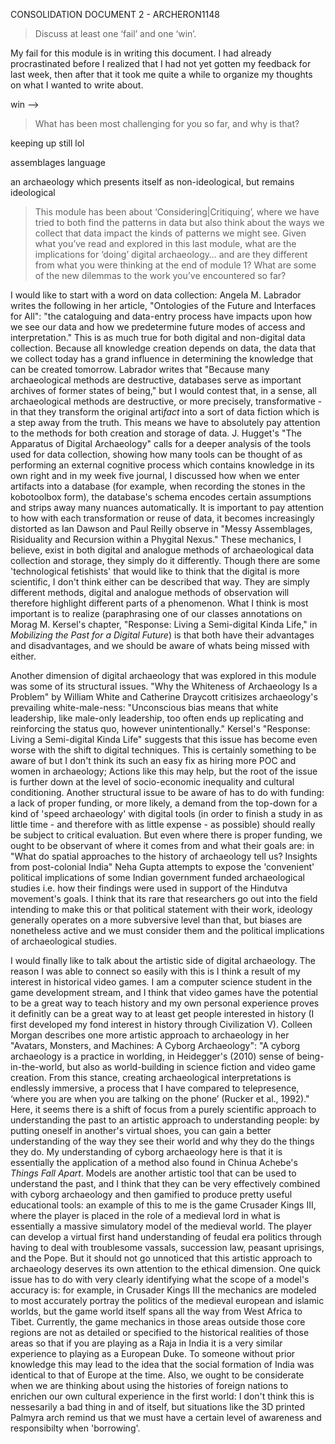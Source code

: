CONSOLIDATION DOCUMENT 2 - ARCHERON1148

>Discuss at least one ‘fail’ and one ‘win’. 

My fail for this module is in writing this document. I had already procrastinated before I realized that I had not yet gotten my feedback for last week, then after that it took me quite a while to organize my thoughts on what I wanted to write about.

win --> 

>What has been most challenging for you so far, and why is that? 

keeping up still lol

assemblages language

an archaeology which presents itself as non-ideological, but remains ideological

>This module has been about ‘Considering|Critiquing’, where we have tried to both find the patterns in data but also think about the ways we collect that data impact the kinds of patterns we might see. Given what you’ve read and explored in this last module, what are the implications for ‘doing’ digital archaeology… and are they different from what you were thinking at the end of module 1? What are some of the new dilemmas to the work you’ve encountered so far?

I would like to start with a word on data collection: Angela  M.  Labrador writes the following in her article, "Ontologies  of  the  Future  and  Interfaces for All": "the  cataloguing  and  data-entry  process  have  impacts  upon how we see  our  data and  how we predetermine  future  modes of  access  and interpretation." This is as much true for both digital and non-digital data collection. Because all knowledge creation depends on data, the data that we collect today has a grand influence in determining the knowledge that can be created tomorrow. Labrador writes that "Because many archaeological methods are destructive, databases serve as important archives of former states of being," but I would contest that, in a sense, all archaeological methods are destructive, or more precisely, transformative - in that they transform the original arti*fact* into a sort of data fiction which is a step away from the truth. This means we have to absolutely pay attention to the methods for both creation and storage of data. J. Hugget's "The Apparatus of Digital Archaeology" calls for a deeper analysis of the tools used for data collection, showing how many tools can be thought of as performing an external cognitive process which contains knowledge in its own right and in my week five journal, I discussed how when we enter artifacts into a database (for example, when recording the stones in the kobotoolbox form), the database's schema encodes certain assumptions and strips away many nuances automatically. It is important to pay attention to how with each transformation or reuse of data, it becomes increasingly distorted as Ian Dawson and Paul Reilly observe in "Messy Assemblages, Risiduality and Recursion within a Phygital Nexus." These mechanics, I believe, exist in both digital and analogue methods of archaeological data collection and storage, they simply do it differently. Though there are some 'technological fetishists' that would like to think that the digital is more scientific, I don't think either can be described that way. They are simply different methods, digital and analogue methods of observation will therefore highlight different parts of a phenomenon. What I think is most important is to realize (paraphrasing one of our classes annotations on  Morag M. Kersel's chapter, "Response: Living a Semi-digital Kinda Life," in *Mobilizing the Past for a Digital Future*) is that both have their advantages and disadvantages, and we should be aware of whats being missed with either.

Another dimension of digital archaeology that was explored in this module was some of its structural issues. "Why the Whiteness of Archaeology Is a Problem" by William White and Catherine Draycott critisizes archaeology's prevailing white-male-ness: "Unconscious bias means that white leadership, like male-only leadership, too often ends up replicating and reinforcing the status quo, however unintentionally." Kersel's "Response: Living a Semi-digital Kinda Life" suggests that this issue has become even worse with the shift to digital techniques. This is certainly something to be aware of but I don't think its such an easy fix as hiring more POC and women in archaeology; Actions like this may help, but the root of the issue is further down at the level of socio-economic inequality and cultural conditioning. Another structural issue to be aware of has to do with funding: a lack of proper funding, or more likely, a demand from the top-down for a kind of 'speed archaeology' with digital tools (in order to finish a study in as little time - and therefore with as little expense - as possible) should really be subject to critical evaluation. But even where there is proper funding, we ought to be observant of where it comes from and what their goals are: in "What do spatial approaches to the history of archaeology tell us? Insights from post-colonial India" Neha Gupta attempts to expose the 'convenient' political implications of some Indian government funded archaeological studies i.e. how their findings were used in support of the Hindutva movement's goals. I think that its rare that researchers go out into the field intending to make this or that political statement with their work, ideology generally operates on a more subversive level than that, but biases are nonetheless active and we must consider them and the political implications of archaeological studies.

I would finally like to talk about the artistic side of digital archaeology. The reason I was able to connect so easily with this is I think a result of my interest in historical video games. I am a computer science student in the game development stream, and I think that video games have the potential to be a great way to teach history and my own personal experience proves it definitly can be a great way to at least get people interested in history (I first developed my fond interest in history through Civilization V). Colleen Morgan describes one more artistic approach to archaeology in her "Avatars, Monsters, and Machines: A Cyborg Archaeology": "A cyborg archaeology is a practice in worlding, in Heidegger's (2010) sense of being-in-the-world, but also as world-building in science fiction and video game creation. From this stance, creating archaeological interpretations is endlessly immersive, a process that I have compared to telepresence, ‘where you are when you are talking on the phone’ (Rucker et al., 1992)." Here, it seems there is a shift of focus from a purely scientific approach to understanding the past to an artistic approach to understanding people: by putting oneself in another's virtual shoes, you can gain a better understanding of the way they see their world and why they do the things they do. My understanding of cyborg archaeology here is that it is essentially the application of a method also found in Chinua Achebe's *Things Fall Apart*. Models are another artistic tool that can be used to understand the past, and I think that they can be very effectively combined with cyborg archaeology and then gamified to produce pretty useful educational tools: an example of this to me is the game Crusader Kings III, where the player is placed in the role of a medieval lord in what is essentially a massive simulatory model of the medieval world. The player can develop a virtual first hand understanding of feudal era politics through having to deal with troublesome vassals, succession law, peasant uprisings, and the Pope. But it should not go unnoticed that this artistic approach to archaeology deserves its own attention to the ethical dimension. One quick issue has to do with very clearly identifying what the scope of a model's accuracy is: for example, in Crusader Kings III the mechanics are modeled to most accurately portray the politics of the medieval european and islamic worlds, but the game world itself spans all the way from West Africa to Tibet. Currently, the game mechanics in those areas outside those core regions are not as detailed or specified to the historical realities of those areas so that if you are playing as a Raja in India it is a very similar experience to playing as a European Duke. To someone without prior knowledge this may lead to the idea that the social formation of India was identical to that of Europe at the time. Also, we ought to be considerate when we are thinking about using the histories of foreign nations to enrichen our own cultural experience in the first world: I don't think this is nessesarily a bad thing in and of itself, but situations like the 3D printed Palmyra arch remind us that we must have a certain level of awareness and responsibilty when 'borrowing'.
